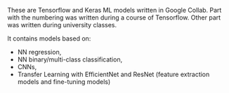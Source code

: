 These are Tensorflow and Keras ML models written in Google Collab.
Part with the numbering was written during a course of Tensorflow.
Other part was written during university classes.

It contains models based on:
* NN regression,
* NN binary/multi-class classification,
* CNNs,
* Transfer Learning with EfficientNet and ResNet (feature extraction models and fine-tuning models)
